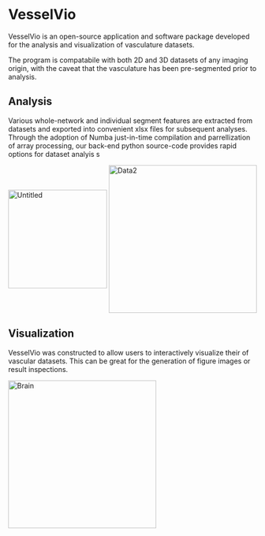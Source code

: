 # VesselVio
VesselVio is an open-source application and software package developed for the analysis and visualization of vasculature datasets. 

The program is compatabile with both 2D and 3D datasets of any imaging origin, with the caveat that the vasculature has been pre-segmented prior to analysis.

## Analysis
Various whole-network and individual segment features are extracted from datasets and exported into convenient xlsx files for subsequent analyses. Through the adoption of Numba just-in-time compilation and parrellization of array processing, our back-end python source-code provides rapid options for dataset analyis s


<img align="center" height="200" alt="Untitled" src="https://user-images.githubusercontent.com/70919881/121594866-a369c100-ca0b-11eb-9e17-f59a55763a98.png">
<img align="center" height="300" alt="Data2" src="https://user-images.githubusercontent.com/70919881/121596339-4ff87280-ca0d-11eb-94e9-818d6928f070.png">


## Visualization
VesselVio was constructed to allow users to interactively visualize their of vascular datasets. This can be great for the generation of figure images or result inspections.

<img width="300" alt="Brain" src="https://user-images.githubusercontent.com/70919881/121595124-f5124b80-ca0b-11eb-83b4-1d2820a8e367.png">

